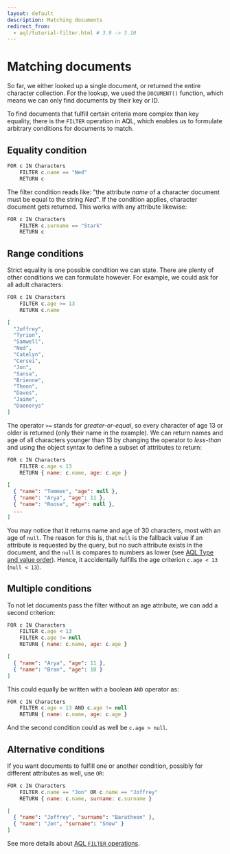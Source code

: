 ```yaml
---
layout: default
description: Matching documents
redirect_from:
  - aql/tutorial-filter.html # 3.9 -> 3.10
---
```

Matching documents
==================

So far, we either looked up a single document, or returned the entire character
collection. For the lookup, we used the `DOCUMENT()` function, which means we
can only find documents by their key or ID.

To find documents that fulfill certain criteria more complex than key equality,
there is the `FILTER` operation in AQL, which enables us to formulate arbitrary
conditions for documents to match.

Equality condition
------------------

```js
FOR c IN Characters
    FILTER c.name == "Ned"
    RETURN c
```

The filter condition reads like: "the attribute *name* of a character document
must be equal to the string *Ned*". If the condition applies, character
document gets returned. This works with any attribute likewise:

```js
FOR c IN Characters
    FILTER c.surname == "Stark"
    RETURN c
```

Range conditions
----------------

Strict equality is one possible condition we can state. There are plenty of
other conditions we can formulate however. For example, we could ask for all
adult characters:

```js
FOR c IN Characters
    FILTER c.age >= 13
    RETURN c.name
```

```json
[
  "Joffrey",
  "Tyrion",
  "Samwell",
  "Ned",
  "Catelyn",
  "Cersei",
  "Jon",
  "Sansa",
  "Brienne",
  "Theon",
  "Davos",
  "Jaime",
  "Daenerys"
]
```

The operator `>=` stands for *greater-or-equal*, so every character of age 13
or older is returned (only their name in the example). We can return names
and age of all characters younger than 13 by changing the operator to
*less-than* and using the object syntax to define a subset of attributes to
return:

```js
FOR c IN Characters
    FILTER c.age < 13
    RETURN { name: c.name, age: c.age }
```

```json
[
  { "name": "Tommen", "age": null },
  { "name": "Arya", "age": 11 },
  { "name": "Roose", "age": null },
  ...
]
```

You may notice that it returns name and age of 30 characters, most with an
age of `null`. The reason for this is, that `null` is the fallback value if
an attribute is requested by the query, but no such attribute exists in the
document, and the `null` is compares to numbers as lower (see
[AQL Type and value order](aql/fundamentals-type-value-order.html)). Hence, it
accidentally fulfills the age criterion `c.age < 13` (`null < 13`).

Multiple conditions
-------------------

To not let documents pass the filter without an age attribute, we can add a
second criterion:

```js
FOR c IN Characters
    FILTER c.age < 13
    FILTER c.age != null
    RETURN { name: c.name, age: c.age }
```

```json
[
  { "name": "Arya", "age": 11 },
  { "name": "Bran", "age": 10 }
]
```

This could equally be written with a boolean `AND` operator as:

```js
FOR c IN Characters
    FILTER c.age < 13 AND c.age != null
    RETURN { name: c.name, age: c.age }
```

And the second condition could as well be `c.age > null`.

Alternative conditions
----------------------

If you want documents to fulfill one or another condition, possibly for
different attributes as well, use `OR`:

```js
FOR c IN Characters
    FILTER c.name == "Jon" OR c.name == "Joffrey"
    RETURN { name: c.name, surname: c.surname }
```

```json
[
  { "name": "Joffrey", "surname": "Baratheon" },
  { "name": "Jon", "surname": "Snow" }
]
```

See more details about [AQL `FILTER` operations](aql/operations-filter.html).
